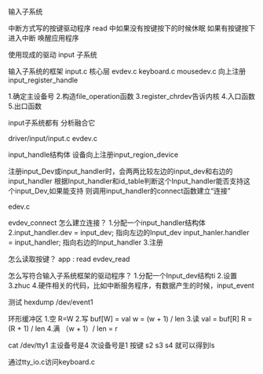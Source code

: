 输入子系统

中断方式写的按键驱动程序
read 中如果没有按键按下的时候休眠
如果有按键按下进入中断 唤醒应用程序

使用现成的驱动
input 子系统

输入子系统的框架
input.c 核心层
evdev.c keyboard.c mousedev.c 向上注册input_register_handle

1.确定主设备号
2.构造file_operation函数
3.register_chrdev告诉内核
4.入口函数
5.出口函数

input子系统都有 分析融合它

driver/input/input.c
evdev.c  

input_handle结构体
设备向上注册input_region_device

注册input_Dev或input_handler时，会两两比较左边的input_dev和右边的input_handler
根据Input_handler和id_table判断这个Input_handler能否支持这个input_Dev,如果能支持
则调用input_handler的connect函数建立“连接”

edev.c

evdev_connect
怎么建立连接？
1.分配一个input_handler结构体
2.input_handler.dev = input_dev; 指向左边的Input_dev
 input_hanler.handler = input_handler; 指向右边的Input_handler
3.注册

怎么读取按键？
app : read
  evdev_read

怎么写符合输入子系统框架的驱动程序？
1.分配一个Input_dev结构ti
2.设置
3.zhuc
4.硬件相关的代码，比如中断服务程序，有数据产生的时候，input_event

测试
hexdump /dev/event1

环形缓冲区
1.空 R=W
2.写 buf[W] = val
    w = (w + 1) / len
3.读 val = buf[R]
    R = (R + 1) / len
4.满 （w + 1）/ len = r

cat /dev/tty1 主设备号是4 次设备号是1
按键 s2 s3 s4
就可以得到ls

通过tty_io.c访问keyboard.c
